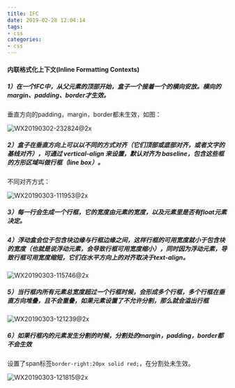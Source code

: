 ```yaml
---
title: IFC
date: 2019-02-28 12:04:14
tags: 
- css
categories: 
- css
---
```




#### 内联格式化上下文(Inline Formatting Contexts)

##### 1）在一个IFC中，从父元素的顶部开始，盒子一个接着一个的横向安放。横向的margin、padding、border才生效。

垂直方向的padding，margin，border都未生效，如图：

![WX20190302-232824@2x](http://www.qinhanwen.xyz/images/WX20190302-232824@2x.png)





##### 2）盒子在垂直方向上可以以不同的方式对齐（它们顶部或底部对齐，或者文字的基线对齐），可通过 vertical-align 来设置，默认对齐为 baseline，包含这些框的方形区域叫做行框（line box）。

不同对齐方式：

![WX20190303-111953@2x](http://www.qinhanwen.xyz/images/WX20190303-111953@2x.png)





##### 3）每一行会生成一个行框，它的宽度由元素的宽度，以及元素里是否有float元素决定。



##### 4）浮动盒会位于包含块边缘与行框边缘之间，这样行框的可用宽度就小于包含块的宽度（也就是说浮动元素，会导致行框可用宽度缩小），同时因为浮动元素，导致行框可用宽度缩短，它们在水平方向上的对齐取决于text-align。

![WX20190303-115746@2x](http://www.qinhanwen.xyz/images/WX20190303-115746@2x.png)

##### 5）当行框内所有元素总宽度超过一个行框时候，会形成多个行框，多个行框在垂直方向堆叠，且不会重叠，如果元素设置了不允许分割，那么就会溢出行框

![WX20190303-121239@2x](http://www.qinhanwen.xyz/images/WX20190303-121239@2x.png)



##### 6）如果行框内的元素发生分割的时候，分割处的margin，padding，border都不会生效

设置了span标签`border-right:20px solid red;`，在分割处未生效。

![WX20190303-121815@2x](http://www.qinhanwen.xyz/images/WX20190303-121815@2x.png)
































